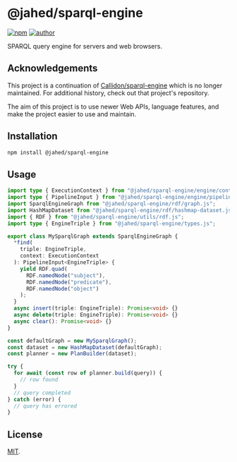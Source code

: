 # @jahed/sparql-engine

[![npm](https://img.shields.io/npm/v/@jahed/sparql-engine.svg)](https://www.npmjs.com/package/@jahed/sparql-engine)
[![author](https://img.shields.io/badge/author-jahed-%23007fff)](https://jahed.dev/)

SPARQL query engine for servers and web browsers.

## Acknowledgements

This project is a continuation of [Callidon/sparql-engine](https://github.com/Callidon/sparql-engine) which is no longer maintained. For additional history, check out that project's repository.

The aim of this project is to use newer Web APIs, language features, and make the project easier to use and maintain.

## Installation

```sh
npm install @jahed/sparql-engine
```

## Usage

```ts
import type { ExecutionContext } from "@jahed/sparql-engine/engine/context/execution-context.js";
import type { PipelineInput } from "@jahed/sparql-engine/engine/pipeline/pipeline-engine.js";
import SparqlEngineGraph from "@jahed/sparql-engine/rdf/graph.js";
import HashMapDataset from "@jahed/sparql-engine/rdf/hashmap-dataset.js";
import { RDF } from "@jahed/sparql-engine/utils/rdf.js";
import type { EngineTriple } from "@jahed/sparql-engine/types.js";

export class MySparqlGraph extends SparqlEngineGraph {
  *find(
    triple: EngineTriple,
    context: ExecutionContext
  ): PipelineInput<EngineTriple> {
    yield RDF.quad(
      RDF.namedNode("subject"),
      RDF.namedNode("predicate"),
      RDF.namedNode("object")
    );
  }
  async insert(triple: EngineTriple): Promise<void> {}
  async delete(triple: EngineTriple): Promise<void> {}
  async clear(): Promise<void> {}
}

const defaultGraph = new MySparqlGraph();
const dataset = new HashMapDataset(defaultGraph);
const planner = new PlanBuilder(dataset);

try {
  for await (const row of planner.build(query)) {
    // row found
  }
  // query completed
} catch (error) {
  // query has errored
}
```

## License

[MIT](LICENSE).
